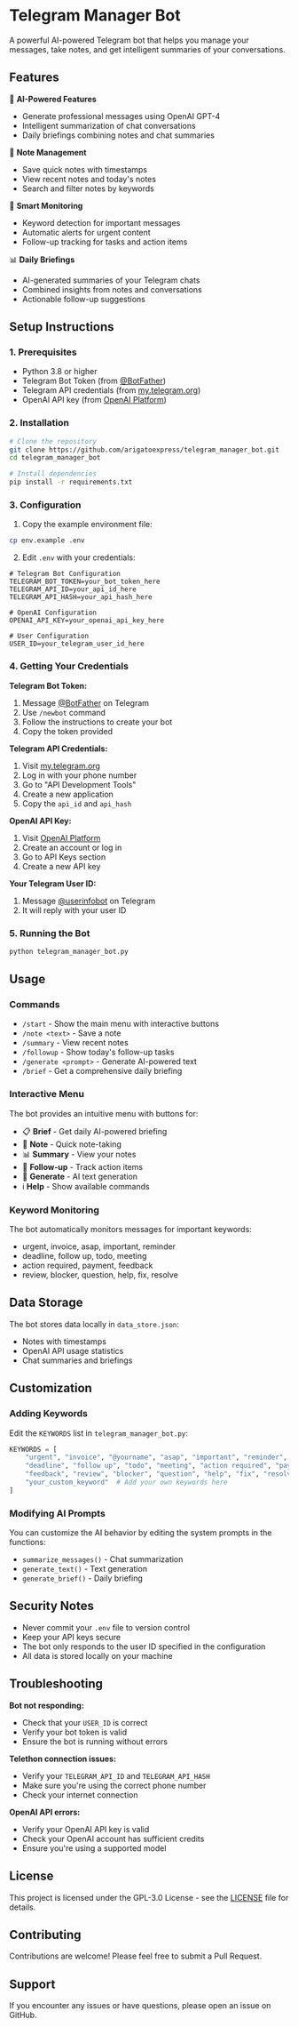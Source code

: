 # Telegram Manager Bot

A powerful AI-powered Telegram bot that helps you manage your messages, take notes, and get intelligent summaries of your conversations.

## Features

🤖 **AI-Powered Features**
- Generate professional messages using OpenAI GPT-4
- Intelligent summarization of chat conversations
- Daily briefings combining notes and chat summaries

📝 **Note Management**
- Save quick notes with timestamps
- View recent notes and today's notes
- Search and filter notes by keywords

🔔 **Smart Monitoring**
- Keyword detection for important messages
- Automatic alerts for urgent content
- Follow-up tracking for tasks and action items

📊 **Daily Briefings**
- AI-generated summaries of your Telegram chats
- Combined insights from notes and conversations
- Actionable follow-up suggestions

## Setup Instructions

### 1. Prerequisites

- Python 3.8 or higher
- Telegram Bot Token (from [@BotFather](https://t.me/botfather))
- Telegram API credentials (from [my.telegram.org](https://my.telegram.org))
- OpenAI API key (from [OpenAI Platform](https://platform.openai.com))

### 2. Installation

```bash
# Clone the repository
git clone https://github.com/arigatoexpress/telegram_manager_bot.git
cd telegram_manager_bot

# Install dependencies
pip install -r requirements.txt
```

### 3. Configuration

1. Copy the example environment file:
```bash
cp env.example .env
```

2. Edit `.env` with your credentials:
```env
# Telegram Bot Configuration
TELEGRAM_BOT_TOKEN=your_bot_token_here
TELEGRAM_API_ID=your_api_id_here
TELEGRAM_API_HASH=your_api_hash_here

# OpenAI Configuration
OPENAI_API_KEY=your_openai_api_key_here

# User Configuration
USER_ID=your_telegram_user_id_here
```

### 4. Getting Your Credentials

**Telegram Bot Token:**
1. Message [@BotFather](https://t.me/botfather) on Telegram
2. Use `/newbot` command
3. Follow the instructions to create your bot
4. Copy the token provided

**Telegram API Credentials:**
1. Visit [my.telegram.org](https://my.telegram.org)
2. Log in with your phone number
3. Go to "API Development Tools"
4. Create a new application
5. Copy the `api_id` and `api_hash`

**OpenAI API Key:**
1. Visit [OpenAI Platform](https://platform.openai.com)
2. Create an account or log in
3. Go to API Keys section
4. Create a new API key

**Your Telegram User ID:**
1. Message [@userinfobot](https://t.me/userinfobot) on Telegram
2. It will reply with your user ID

### 5. Running the Bot

```bash
python telegram_manager_bot.py
```

## Usage

### Commands

- `/start` - Show the main menu with interactive buttons
- `/note <text>` - Save a note
- `/summary` - View recent notes
- `/followup` - Show today's follow-up tasks
- `/generate <prompt>` - Generate AI-powered text
- `/brief` - Get a comprehensive daily briefing

### Interactive Menu

The bot provides an intuitive menu with buttons for:
- 📋 **Brief** - Get daily AI-powered briefing
- 📝 **Note** - Quick note-taking
- 📊 **Summary** - View your notes
- 📅 **Follow-up** - Track action items
- 🧠 **Generate** - AI text generation
- ℹ️ **Help** - Show available commands

### Keyword Monitoring

The bot automatically monitors messages for important keywords:
- urgent, invoice, asap, important, reminder
- deadline, follow up, todo, meeting
- action required, payment, feedback
- review, blocker, question, help, fix, resolve

## Data Storage

The bot stores data locally in `data_store.json`:
- Notes with timestamps
- OpenAI API usage statistics
- Chat summaries and briefings

## Customization

### Adding Keywords

Edit the `KEYWORDS` list in `telegram_manager_bot.py`:

```python
KEYWORDS = [
    "urgent", "invoice", "@yourname", "asap", "important", "reminder",
    "deadline", "follow up", "todo", "meeting", "action required", "payment",
    "feedback", "review", "blocker", "question", "help", "fix", "resolve",
    "your_custom_keyword"  # Add your own keywords here
]
```

### Modifying AI Prompts

You can customize the AI behavior by editing the system prompts in the functions:
- `summarize_messages()` - Chat summarization
- `generate_text()` - Text generation
- `generate_brief()` - Daily briefing

## Security Notes

- Never commit your `.env` file to version control
- Keep your API keys secure
- The bot only responds to the user ID specified in the configuration
- All data is stored locally on your machine

## Troubleshooting

**Bot not responding:**
- Check that your `USER_ID` is correct
- Verify your bot token is valid
- Ensure the bot is running without errors

**Telethon connection issues:**
- Verify your `TELEGRAM_API_ID` and `TELEGRAM_API_HASH`
- Make sure you're using the correct phone number
- Check your internet connection

**OpenAI API errors:**
- Verify your OpenAI API key is valid
- Check your OpenAI account has sufficient credits
- Ensure you're using a supported model

## License

This project is licensed under the GPL-3.0 License - see the [LICENSE](LICENSE) file for details.

## Contributing

Contributions are welcome! Please feel free to submit a Pull Request.

## Support

If you encounter any issues or have questions, please open an issue on GitHub.